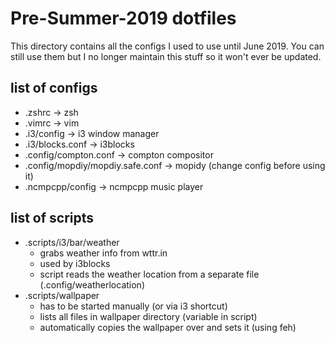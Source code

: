 # Pre-Summer-2019 dotfiles
This directory contains all the configs I used to use until June 2019.
You can still use them but I no longer maintain this stuff so it won't ever be updated.

## list of configs
 * .zshrc -> zsh
 * .vimrc -> vim
 * .i3/config -> i3 window manager
 * .i3/blocks.conf -> i3blocks
 * .config/compton.conf -> compton compositor
 * .config/mopdiy/mopdiy.safe.conf -> mopidy (change config before using it)
 * .ncmpcpp/config -> ncmpcpp music player

## list of scripts
 * .scripts/i3/bar/weather
   * grabs weather info from wttr.in
   * used by i3blocks
   * script reads the weather location from a separate file (.config/weatherlocation)
 * .scripts/wallpaper
   * has to be started manually (or via i3 shortcut)
   * lists all files in wallpaper directory (variable in script)
   * automatically copies the wallpaper over and sets it (using feh)
